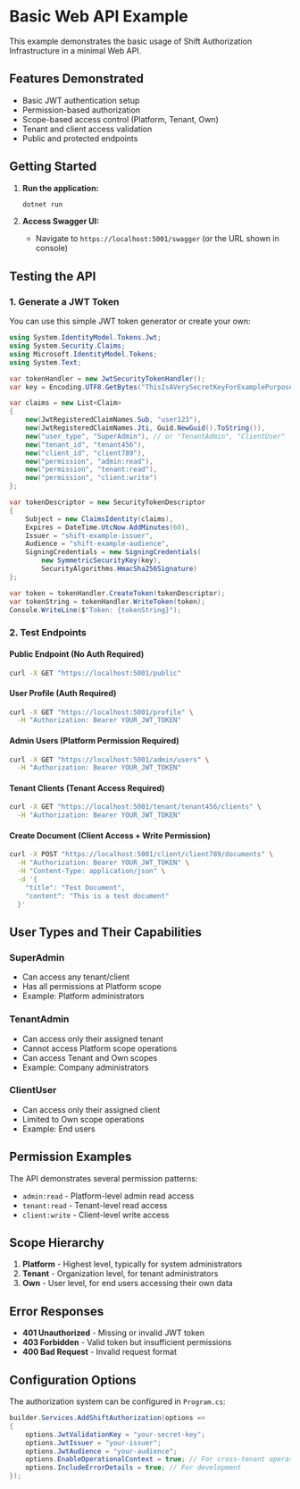 # Basic Web API Example

This example demonstrates the basic usage of Shift Authorization Infrastructure in a minimal Web API.

## Features Demonstrated

- Basic JWT authentication setup
- Permission-based authorization
- Scope-based access control (Platform, Tenant, Own)
- Tenant and client access validation
- Public and protected endpoints

## Getting Started

1. **Run the application:**
   ```bash
   dotnet run
   ```

2. **Access Swagger UI:**
   - Navigate to `https://localhost:5001/swagger` (or the URL shown in console)

## Testing the API

### 1. Generate a JWT Token

You can use this simple JWT token generator or create your own:

```csharp
using System.IdentityModel.Tokens.Jwt;
using System.Security.Claims;
using Microsoft.IdentityModel.Tokens;
using System.Text;

var tokenHandler = new JwtSecurityTokenHandler();
var key = Encoding.UTF8.GetBytes("ThisIsAVerySecretKeyForExamplePurposesOnlyWithAtLeast256Bits!");

var claims = new List<Claim>
{
    new(JwtRegisteredClaimNames.Sub, "user123"),
    new(JwtRegisteredClaimNames.Jti, Guid.NewGuid().ToString()),
    new("user_type", "SuperAdmin"), // or "TenantAdmin", "ClientUser"
    new("tenant_id", "tenant456"),
    new("client_id", "client789"),
    new("permission", "admin:read"),
    new("permission", "tenant:read"),
    new("permission", "client:write")
};

var tokenDescriptor = new SecurityTokenDescriptor
{
    Subject = new ClaimsIdentity(claims),
    Expires = DateTime.UtcNow.AddMinutes(60),
    Issuer = "shift-example-issuer",
    Audience = "shift-example-audience",
    SigningCredentials = new SigningCredentials(
        new SymmetricSecurityKey(key),
        SecurityAlgorithms.HmacSha256Signature)
};

var token = tokenHandler.CreateToken(tokenDescriptor);
var tokenString = tokenHandler.WriteToken(token);
Console.WriteLine($"Token: {tokenString}");
```

### 2. Test Endpoints

#### Public Endpoint (No Auth Required)
```bash
curl -X GET "https://localhost:5001/public"
```

#### User Profile (Auth Required)
```bash
curl -X GET "https://localhost:5001/profile" \
  -H "Authorization: Bearer YOUR_JWT_TOKEN"
```

#### Admin Users (Platform Permission Required)
```bash
curl -X GET "https://localhost:5001/admin/users" \
  -H "Authorization: Bearer YOUR_JWT_TOKEN"
```

#### Tenant Clients (Tenant Access Required)
```bash
curl -X GET "https://localhost:5001/tenant/tenant456/clients" \
  -H "Authorization: Bearer YOUR_JWT_TOKEN"
```

#### Create Document (Client Access + Write Permission)
```bash
curl -X POST "https://localhost:5001/client/client789/documents" \
  -H "Authorization: Bearer YOUR_JWT_TOKEN" \
  -H "Content-Type: application/json" \
  -d '{
    "title": "Test Document",
    "content": "This is a test document"
  }'
```

## User Types and Their Capabilities

### SuperAdmin
- Can access any tenant/client
- Has all permissions at Platform scope
- Example: Platform administrators

### TenantAdmin
- Can access only their assigned tenant
- Cannot access Platform scope operations
- Can access Tenant and Own scopes
- Example: Company administrators

### ClientUser
- Can access only their assigned client
- Limited to Own scope operations
- Example: End users

## Permission Examples

The API demonstrates several permission patterns:

- `admin:read` - Platform-level admin read access
- `tenant:read` - Tenant-level read access
- `client:write` - Client-level write access

## Scope Hierarchy

1. **Platform** - Highest level, typically for system administrators
2. **Tenant** - Organization level, for tenant administrators
3. **Own** - User level, for end users accessing their own data

## Error Responses

- **401 Unauthorized** - Missing or invalid JWT token
- **403 Forbidden** - Valid token but insufficient permissions
- **400 Bad Request** - Invalid request format

## Configuration Options

The authorization system can be configured in `Program.cs`:

```csharp
builder.Services.AddShiftAuthorization(options =>
{
    options.JwtValidationKey = "your-secret-key";
    options.JwtIssuer = "your-issuer";
    options.JwtAudience = "your-audience";
    options.EnableOperationalContext = true; // For cross-tenant operations
    options.IncludeErrorDetails = true; // For development
});
```